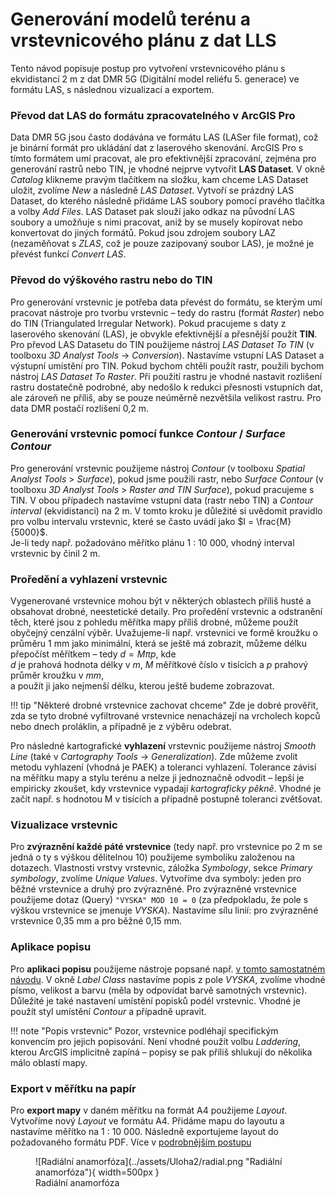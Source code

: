 <script>
  MathJax = {
    tex: {inlineMath: [['$', '$'], ['\\(', '\\)']]},
    svg: {fontCache: 'global'}
  };
</script>
<script type="text/javascript" id="MathJax-script" async
  src="https://cdn.jsdelivr.net/npm/mathjax@3/es5/tex-svg.js">
</script>

# Generování modelů terénu a vrstevnicového plánu z dat LLS

Tento návod popisuje postup pro vytvoření vrstevnicového plánu s ekvidistancí 2 m z dat DMR 5G (Digitální model reliéfu 5. generace) ve formátu LAS, s následnou vizualizací a exportem.

### Převod dat LAS do formátu zpracovatelného v ArcGIS Pro

Data DMR 5G jsou často dodávána ve formátu LAS (LASer file format), což je binární formát pro ukládání dat z laserového skenování. ArcGIS Pro s tímto formátem umí pracovat, ale pro efektivnější zpracování, zejména pro generování rastrů nebo TIN, je vhodné nejprve vytvořit **LAS Dataset**. V okně *Catalog* klikneme pravým tlačítkem na složku, kam chceme LAS Dataset uložit, zvolíme *New* a následně *LAS Dataset*. Vytvoří se prázdný LAS Dataset, do kterého následně přidáme LAS soubory pomocí pravého tlačítka a volby *Add Files*. LAS Dataset pak slouží jako odkaz na původní LAS soubory a umožňuje s nimi pracovat, aniž by se musely kopírovat nebo konvertovat do jiných formátů. Pokud jsou zdrojem soubory LAZ (nezaměňovat s *ZLAS*, což je pouze zazipovaný soubor LAS), je možné je převést funkcí *Convert LAS*.

### Převod do výškového rastru nebo do TIN

Pro generování vrstevnic je potřeba data převést do formátu, se kterým umí pracovat nástroje pro tvorbu vrstevnic – tedy do rastru (formát *Raster*) nebo do TIN (Triangulated Irregular Network). Pokud pracujeme s daty z laserového skenování (LAS), je obvykle efektivnější a přesnější použít **TIN**. Pro převod LAS Datasetu do TIN použijeme nástroj *LAS Dataset To TIN* (v toolboxu *3D Analyst Tools* -> *Conversion*). Nastavíme vstupní LAS Dataset a výstupní umístění pro TIN. Pokud bychom chtěli použít rastr, použili bychom nástroj *LAS Dataset To Raster*. Při použití rastru je vhodné nastavit rozlišení rastru dostatečně podrobné, aby nedošlo k redukci přesnosti vstupních dat, ale zároveň ne příliš, aby se pouze neúměrně nezvětšila velikost rastru. Pro data DMR postačí rozlišení 0,2 m.

### Generování vrstevnic pomocí funkce *Contour* / *Surface Contour*

Pro generování vrstevnic použijeme nástroj *Contour* (v toolboxu *Spatial Analyst Tools* > *Surface*), pokud jsme použili rastr, nebo *Surface Contour* (v toolboxu *3D Analyst Tools* > *Raster and TIN Surface*), pokud pracujeme s TIN. V obou případech nastavíme vstupní data (rastr nebo TIN) a *Contour interval* (ekvidistanci) na 2 m. V tomto kroku je důležité si uvědomit pravidlo pro volbu intervalu vrstevnic, které se často uvádí jako $I = \frac{M}{5000}$. <br />Je-li tedy např. požadováno měřítko plánu  1 : 10 000, vhodný interval vrstevnic by činil 2 m.

### Proředění a vyhlazení vrstevnic

Vygenerované vrstevnice mohou být v některých oblastech příliš husté a obsahovat drobné, neestetické detaily. Pro proředění vrstevnic a odstranění těch, které jsou z pohledu měřítka mapy příliš drobné, můžeme použít obyčejný cenzální výběr. Uvažujeme-li např. vrstevnici ve formě kroužku o průměru 1 mm jako minimální, která se ještě má zobrazit, můžeme délku přepočíst měřítkem – tedy $d = M \pi p$, kde <br /> $d$ je prahová hodnota délky v *m*, $M$ měřítkové číslo v tisících a $p$ prahový průměr kroužku v *mm*,<br /> a použít ji jako nejmenší délku, kterou ještě budeme zobrazovat.

!!! tip "Některé drobné vrstevnice zachovat chceme"
    Zde je dobré prověřit, zda se tyto drobné vyfiltrované vrstevnice nenacházejí na vrcholech kopců nebo dnech proláklin, a případně je z výběru odebrat.

Pro následné kartografické **vyhlazení** vrstevnic použijeme nástroj *Smooth Line* (také v *Cartography Tools* -> *Generalization*). Zde můžeme zvolit metodu vyhlazení (vhodná je PAEK) a toleranci vyhlazení. Tolerance závisí na měřítku mapy a stylu terénu a nelze ji jednoznačně odvodit – lepší je empiricky zkoušet, kdy vrstevnice vypadají *kartograficky pěkně*. Vhodné je začít např. s hodnotou M v tisících a případně postupně toleranci zvětšovat. 

### Vizualizace vrstevnic

Pro **zvýraznění každé páté vrstevnice** (tedy např. pro vrstevnice po 2 m se jedná o ty s výškou dělitelnou 10) použijeme symboliku založenou na dotazech. Vlastnosti vrstvy vrstevnic, záložka *Symbology*, sekce *Primary symbology*, zvolíme *Unique Values*. Vytvoříme dva symboly: jeden pro běžné vrstevnice a druhý pro zvýrazněné. Pro zvýrazněné vrstevnice použijeme dotaz (Query) `"VYSKA" MOD 10 = 0` (za předpokladu, že pole s výškou vrstevnice se jmenuje *VYSKA*). Nastavíme sílu linií: pro zvýrazněné vrstevnice 0,35 mm a pro běžné 0,15 mm.

### Aplikace popisu

Pro **aplikaci popisu** použijeme nástroje popsané např. [v tomto samostatném návodu](../../kar2/popisy). V okně *Label Class* nastavíme popis z pole *VYSKA*, zvolíme vhodné písmo, velikost a barvu (měla by odpovídat barvě samotných vrstevnic). Důležité je také nastavení umístění popisků podél vrstevnic. Vhodné je použít styl umístění *Contour* a případně upravit.

!!! note "Popis vrstevnic"
    Pozor, vrstevnice podléhají specifickým konvencím pro jejich popisování. Není vhodné použít volbu *Laddering*, kterou ArcGIS implicitně zapíná – popisy se pak příliš shlukují do několika málo oblastí mapy.

### Export v měřítku na papír

Pro **export mapy** v daném měřítku na formát A4 použijeme *Layout*. Vytvoříme nový *Layout* ve formátu A4. Přidáme mapu do layoutu a nastavíme měřítko na 1 : 10 000. Následně exportujeme layout do požadovaného formátu PDF. Více v [podrobnějším postupu](../../kar2/layout)

<figure markdown>
  ![Radiální anamorfóza](../assets/Uloha2/radial.png "Radiální anamorfóza"){ width=500px }
  <figcaption>Radiální anamorfóza</figcaption>
</figure>

